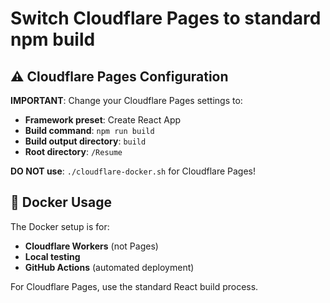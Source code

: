 # Switch Cloudflare Pages to standard npm build

## ⚠️ Cloudflare Pages Configuration

**IMPORTANT**: Change your Cloudflare Pages settings to:

- **Framework preset**: Create React App
- **Build command**: `npm run build`
- **Build output directory**: `build`
- **Root directory**: `/Resume`

**DO NOT use**: `./cloudflare-docker.sh` for Cloudflare Pages!

## 🐳 Docker Usage

The Docker setup is for:
- **Cloudflare Workers** (not Pages)
- **Local testing**
- **GitHub Actions** (automated deployment)

For Cloudflare Pages, use the standard React build process.
